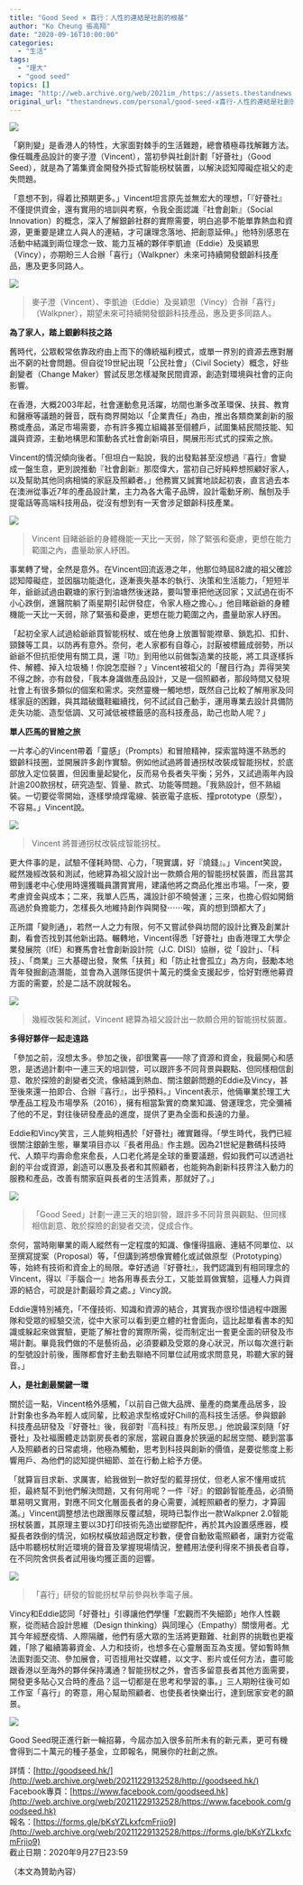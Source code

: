 ```yaml
---
title: "Good Seed × 喜行：人性的連結是社創的根基"
author: "Ko Cheung 張高翔"
date: "2020-09-16T10:00:00"
categories:
  - "生活"
tags:
  - "理大"
  - "good seed"
topics: []
image: "http://web.archive.org/web/2021im_/https://assets.thestandnews.com/media/photos/elderly-09_Tt95Z.png"
original_url: "thestandnews.com/personal/good-seed-x喜行-人性的連結是社創的根基"
---
```

![](http://web.archive.org/web/2021im_/https://assets.thestandnews.com/media/photos/elderly-09_Tt95Z.png)

「窮則變」是香港人的特性，大家面對棘手的生活難題，總會積極尋找解難方法。像任職產品設計的麥子澄（Vincent），當初參與社創計劃「好薈社」（Good Seed），就是為了籌集資金開發外掛式智能枴杖裝置，以解決認知障礙症祖父的走失問題。

「意想不到，得着比預期更多。」Vincent坦言原先並無宏大的理想，「『好薈社』不僅提供資金，還有實用的培訓與考察，令我全面認識『社會創新』（Social Innovation）的概念，深入了解銀齡社群的實際需要，明白追夢不能單靠熱血和資源，更重要是建立人與人的連結，才可讓理念落地、把創意延伸。」他特別感恩在活動中結識到兩位理念一致、能力互補的夥伴李凱迪（Eddie）及吳穎思（Vincy），亦期盼三人合辦「喜行」（Walkpner）未來可持續開發銀齡科技產品，惠及更多同路人。

![](http://web.archive.org/web/2021im_/https://assets.thestandnews.com/media/photos/Group_NqXx7_enKM6J4.jpg)
> 麥子澄（Vincent）、李凱迪（Eddie）及吳穎思（Vincy）合辦「喜行」（Walkpner），期望未來可持續開發銀齡科技產品，惠及更多同路人。

**為了家人，踏上銀齡科技之路**

舊時代，公眾較常依靠政府由上而下的傳統福利模式，或單一界別的資源去應對層出不窮的社會問題。但自從19世紀出現「公民社會」（Civil Society）概念，好些創變者（Change Maker）嘗試反思怎樣凝聚民間資源，創造對環境與社會的正向影響。

在香港，大概2003年起，社會運動愈見活躍，坊間也漸多改革環保、扶貧、教育和醫療等議題的聲音，既有商界開始以「企業責任」為由，推出各類商業創新的服務或產品，滿足市場需要，亦有許多獨立組織甚至個體戶，試圖集結民間技能、知識與資源，主動地構思和策動各式社會創新項目，開展形形式式的探索之旅。

Vincent的情況傾向後者。「但坦白一點說，我的出發點甚至沒想過『喜行』會變成一盤生意，更別說推動『社會創新』那麼偉大，當初自己好純粹想照顧好家人，以及幫助其他同病相憐的家庭及照顧者。」他務實又誠實地談起初衷，直言過去本在澳洲從事近7年的產品設計業，主力為各大電子品牌，設計電動牙刷、鬚刨及手提電話等高端科技用品，從沒有想到有一天會涉足銀齡科技產業。

![](http://web.archive.org/web/2021im_/https://assets.thestandnews.com/media/photos/Vincent20with20Grandpa2028129_pMamv_OZINFIU.JPG)
> Vincent 目睹爺爺的身體機能一天比一天弱，除了緊張和憂慮，更想在能力範圍之內，盡量助家人紓困。

事業轉了彎，全然是意外。在Vincent回流返港之年，他那位時屆82歲的祖父確診認知障礙症，並因腦功能退化，逐漸喪失基本的執行、決策和生活能力，「短短半年，爺爺試過由觀塘的家行到油塘然後迷路，要叫警車把他送回家；又試過在街不小心跌倒，進醫院躺了兩星期引起併發症，令家人極之擔心。」他目睹爺爺的身體機能一天比一天弱，除了緊張和憂慮，更想在能力範圍之內，盡量助家人紓困。

「起初全家人試過給爺爺買智能枴杖、或在他身上放置智能襟章、鎖匙扣、扣針、頸鍊等工具，以防再有意外。奈何，老人家都有自尊心，討厭被標籤成弱勢，所以爺爺不但抗拒使用有關工具，還『叻』到用他以前做製造業的技能，將工具逐樣拆件、解體、掉入垃圾桶！你說怎麼辦？」Vincent被祖父的「醒目行為」弄得哭笑不得之餘，亦有啟發，「我本身識做產品設計，又是一個照顧者，那段時間又發現社會上有很多類似的個案和需求。突然靈機一觸地想，既然自己比較了解用家及同樣家庭的困難，與其踏破鐵鞋繼續找，何不試試自己動手，運用專業去設計具備防走失功能、造型低調、又可減低被標籤感的高科技產品，助己也助人呢？」

**單人匹馬的冒險之旅**

一片孝心的Vincent帶着「靈感」（Prompts）和冒險精神，探索當時還不熟悉的銀齡科技圈，並開展許多創作實驗。例如他試過將普通拐杖改裝成智能拐杖，於底部放入定位裝置，但因重量起變化，反而易令長者失平衡；另外，又試過兩年內設計逾200款拐杖，研究造型、質量、款式、功能等問題。「我熟設計，但不熟組裝。一切要從零開始，逐樣學燒焊電線、裝嵌電子底板、撞prototype（原型），不容易。」Vincent說。

![](http://web.archive.org/web/2021im_/https://assets.thestandnews.com/media/photos/Walkpner202.0_Nfa7p_9ajQfC6.JPG)
> Vincent 將普通拐杖改裝成智能拐杖。

更大件事的是，試驗不僅耗時間、心力，「現實講，好『燒錢』。」Vincent笑說，縱然幾經改裝和測試，他總算為祖父設計出一款頗合用的智能拐杖裝置，而且當其帶到護老中心使用時還獲職員讚賞實用，建議他將之商品化推出市場。「一來，要考慮資金與成本；二來，我單人匹馬，識設計卻不曉營運；三來，也擔心假如開銷高過於負擔能力，怎樣長久地維持創作與開發⋯⋯唉，真的想到頭都大了」

正所謂「變則通」，若然一人之力有限，何不又嘗試參與坊間的設計比賽及創業計劃，看會否找到其他新出路。輾轉地，Vincent得悉「好薈社」由香港理工大學企業發展院（IfE）和賽馬會社會創新設計院（J.C. DISI）協辦，從「設計」、「科技」、「商業」三大基礎出發，聚焦「扶貧」和「防止社會孤立」為方向，鼓勵本地青年發掘創造潛能，並會為入選隊伍提供十萬元的獎金支援起步，恰好對應他募資方面的需要，於是二話不說就報名。

![](http://web.archive.org/web/2021im_/https://assets.thestandnews.com/media/photos/E5AE89E88081E999A22028229_ansAk_3HGBsyu.jpg)
> 幾經改裝和測試，Vincent 總算為祖父設計出一款頗合用的智能拐杖裝置。

**多得好夥伴一起走遠路**

「參加之前，沒想太多。參加之後，卻很驚喜——除了資源和資金，我最開心和感恩，是透過計劃中一連三天的培訓營，可以跟許多不同背景與觀點、但同樣相信創意、敢於探險的創變者交流，像結識到熱血、關注銀齡問題的Eddie及Vincy，甚至後來還一拍即合、合辦『喜行』，出乎預料。」Vincent表示，他倆畢業於理工大學產品工程及市場學系（2016），擁有相當紮實的商業知識、營運理念，完全彌補了他的不足，對往後研發產品的進度，提供了更為全面和長遠的力量。

Eddie和Vincy笑言，三人能夠相遇於「好薈社」確實難得。「學生時代，我們已經很關注銀齡生態，畢業項目亦以『長者用品』作主題。因為21世紀是數碼科技時代、人類平均壽命愈來愈長，人口老化將是全球的重要議題，假如我們可以透過社創的平台或資源，創造可以惠及長者和其照顧者，也能夠為創新科技界注入動力的服務和產品，改善有關家庭與長者的生活質素，那就好了。」

![](http://web.archive.org/web/2021im_/https://assets.thestandnews.com/media/photos/IMG_1134_IbSEa_Dw6Hdee.JPG)
> 「Good Seed」計劃一連三天的培訓營，跟許多不同背景與觀點、但同樣相信創意、敢於探險的創變者交流，促成合作。

奈何，當時剛畢業的兩人縱然有一定程度的知識、像懂得搵廠、連結不同單位、以至撰寫提案（Proposal）等，「但講到將想像實體化或試做原型（Prototyping）等，始終有技術和資金上的局限。幸好透過『好薈社』，我們認識到有相同理念的Vincent，得以『手腦合一』地各用專長去分工，又能並肩做實驗，這種人力與資源的結合，可說是計劃最珍貴之處。」Vincy說。

Eddie還特別補充，「不僅技術、知識和資源的結合，其實我亦很珍惜過程中跟團隊和受眾的經驗交流，從中大家可以看到更立體的社會面向，這比起單看書本的知識或躲起來做實驗，更能了解社會的實際所需，從而制定出一套更全面的研發及市場計劃。畢竟我們做的不是藝術品，必須要顧及受眾的身心狀況，所以每次進行新的型號設計前後，團隊都會好主動去聯絡不同單位試用或求問意見，聆聽大家的聲音。」

**人，是社創最關鍵一環**

關於這一點，Vincent格外感觸，「以前自己做大品牌、量產的商業產品居多，設計對象也多為年輕人或同輩，比較追求型格或好Chill的高科技生活感。參與銀齡科技產品研發及『好薈社』後，我卻對『高科技』有所反思。」他說最深刻隨「好薈社」及社福團體走訪劏房長者的家居，當親自置身於狹逼的起居空間、聽到當事人及照顧者的日常處境，他極為觸動，思考到科技與創新的價值，是要從態度上影響用戶、為他們的認知提供細節、並在行動上給予方便。

「就算盲目求新、求厲害，給我做到一款好型的藍芽拐仗，但老人家不懂用或抗拒，最終幫不到他們解決問題，又有何用呢？一件『好』的銀齡智能產品，必須簡單易明又實用，對應不同文化層面長者的身心需要，減輕照顧者的壓力，才算圓滿。」Vincent調整想法也跟團隊反覆試驗，現時已製作出一款Walkpner 2.0智能拐杖裝置，其原理主要以3D打印技術先造出塑膠配件，再於其內設置感應器，模擬長者跌倒的情況，如枴杖橫放超過既定秒數，便會自動致電照顧者，讓對方從電話中聆聽枴杖附近環境的聲音及掌握現場情況，整體用法便利得來不損長者自尊，在不同院舍供長者試用後均獲正面的迴響。

![](http://web.archive.org/web/2021im_/https://assets.thestandnews.com/media/photos/E7A78BE5ADA3E99BBBE5AD90E5B195_5Jt4o_9SNrxkn.jpg)
> 「喜行」研發的智能拐杖早前參與秋季電子展。

Vincy和Eddie認同「好薈社」引導讓他們學懂「宏觀而不失細節」地作人性觀察，從而結合設計思維（Design thinking）與同理心（Empathy）關懷用者。尤其今年經歷疫情、人際隔離，他們有感大眾的生活將更艱難、社創界的挑戰也更複雜，「除了繼續籌募資金、人力和技術，也想多在心靈層面互為支援。譬如暫時無法面對面交流、參加展會，可否擅用社交媒體，以文字、影片或任何方法，盡可能跟香港以至海外的夥伴保持溝通？智能拐杖之外，會否多留意長者其他方面需要，開發更多貼心又合時的產品？這一切都是在思考和學習的事。」三人期盼往後可如工作室「喜行」的寄意，用心幫助照顧者、也使長者快樂出行，達到居家安老的願景。

![](http://web.archive.org/web/2021im_/https://assets.thestandnews.com/media/photos/poster_DoLYX_faLIO35.jpg)

Good Seed現正進行新一輪招募，今屆亦加入很多前所未有的新元素，更可有機會得到二十萬元的種子基金，立即報名，開展你的社創之旅。

詳情：[http://goodseed.hk/](http://web.archive.org/web/20211229132528/http://goodseed.hk/)  
Facebook專頁：[https://www.facebook.com/goodseed.hk](http://web.archive.org/web/20211229132528/https://www.facebook.com/goodseed.hk)  
報名：[https://forms.gle/bKsYZLkxfcmFrjio9](http://web.archive.org/web/20211229132528/https://forms.gle/bKsYZLkxfcmFrjio9)  
截止日期：2020年9月27日23:59

（本文為贊助內容）